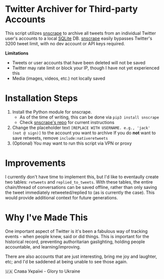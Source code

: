 # Twitter Archiver for Third-party Accounts
This script utilizes [snscrape](https://github.com/JustAnotherArchivist/snscrape) to archive all tweets from an individual Twitter user's accounts to a local [SQLite](https://www.sqlite.org/index.html) DB. [snscrape](https://github.com/JustAnotherArchivist/snscrape) easily bypasses Twitter's 3200 tweet limit, with no dev account or API keys required. 

**Limitations**
* Tweets or user accounts that have been deleted will not be saved
* Twitter may rate limit or block your IP, though I have not yet experienced this
* Media (images, videos, etc.) not locally saved


# Installation Steps
1. Install the Python module for snscrape. 
     - As of the time of writing, this can be done via `pip3 install snscrape`
     - Check [snscrape's repo](https://github.com/JustAnotherArchivist/snscrape) for current instructions
2. Change the placeholder text `[REPLACE WITH USERNAME. e.g., 'jack' (not @ sign)]` to the account you want to archive
  If you do **not** want to save retweets, remove `include:nativeretweets`
3. (Optional) You may want to run this script via VPN or proxy 


# Improvements
I currently don't have time to implement this, but I'd like to eventaully create two tables: `retweets` and `replied_to_tweets`. With these tables, the entire chain/thread of conversations can be saved offline, rather than only saving the tweet immediately retweeted/replied to (as is currently the case). This would provide additional context for future generations.

# Why I've Made This
One important aspect of Twitter is it's been a fabulous way of tracking events - when people knew, said or did things. This is important for the historical record, preventing authoritarian gaslighting, holding people accountable, and learning/improving. 

There are also accounts that are just interesting, bring me joy and laughter, etc; and I'd be saddened at being unable to see those again.  


🇺🇦 Слава Україні - Glory to Ukraine
